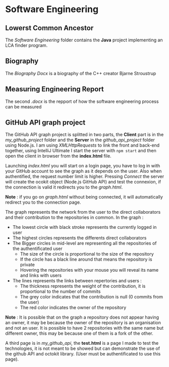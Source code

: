 # Software Engineering
## Lowerst Common Ancestor
The *Software Engineering* folder contains the **Java** project implementing an LCA finder program.

## Biography
The *Biography Docx* is a biography of the C++ creator Bjarne Stroustrup

## Measuring Engineering Report
The second *.docx* is the repport of how the software engineering process can be measured

## GitHub API graph project
The GitHub API graph project is splitted in two parts, the **Client** part is in the *my_github_project* folder and the
**Server** in the *github_api_project* folder using Node.js.
I am using *XMLHttpRequests* to link the front and back-end together, using IntelliJ Ultimate I start the server with
`npm start` and then open the client in browser from the **index.html** file.

Launching *index.html* you will start on a login page, you have to log in with your GitHub account to see the graph as it
depends on the user. Also when authentified, the request number limit is higher. Pressing *Connect* the server will create the
ocokit object (Node.js GitHub API) and test the connexion, if the connection is valid it redirects you to the *graph.html*.

**Note** : if you go on *graph.html* without being connected, it will automatically redirect you to the connection page.

The graph represents the network from the user to the direct collaborators and their contribution to the repositories in common.
In the graph :
- The lowest circle with black stroke represents the currently logged in user
- The highest circles represents the differents direct collaborators
- The Bigger circles in mid-level are representing all the repositories of the authentificated user
  - The size of the circle is proportional to the size of the repository
  - If the circle has a black line around that means the repository is private
  - Hovering the repositories with your mouse you will reveal its name and links with users
- The lines represents the links between repertories and users :
  - The thickness represents the weight of the contribution, it is proportional to the number of commits
  - The grey color indicates that the contribution is null (0 commits from the user)
  - The red color indicates the owner of the repository

**Note** : It is possible that on the graph a repository does not appear having an owner, it may be because the owner of the repository
is an organisation and not an user. It is possible to have 2 repositories with the same name but different owner, this may be because one of them is a fork of the other.

A third page is in *my_github_api*, the **test.html** is a page I made to test the technologies, it is not meant to be showed but can demonstrate the use of the github
API and octokit library. (User must be authentificated to use this page).
